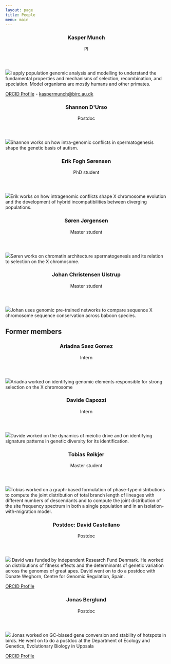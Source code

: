 ```yaml
---
layout: page
title: People
menu: main
---
```


<header>
    <h3>Kasper Munch</h3>
    <p>PI</p>
</header>

<p><span class="image left"><img src="images/kasper_portrait.png" /></span>I apply population genomic analysis and modelling to understand the fundamental properties and mechanisms of selection, recombination, and speciation. Model organisms are mostly humans and other primates.</p>

[ORCID Profile](https://orcid.org/0000-0003-2880-6252) - 
[kaspermunch@birc.au.dk](mailto:kaspermunch@birc.au.dk)


<header>
    <h3>Shannon D'Urso</h3>
    <p>Postdoc</p>
</header>

<p><span class="image left"><img src="images/shannon.jpeg" /></span>Shannon works on how intra-genomic conflicts in spermatogenesis shape the genetic basis of autism.</p>



<header>
    <h3>Erik Fogh Sørensen</h3>
    <p>PhD student</p>
</header>

<p><span class="image left"><img src="images/erik.png" /></span>Erik works on how intragenomic conflicts shape X chromosome evolution and the development of hybrid incompatibilities between diverging populations.</p>


<header>
    <h3>Søren Jørgensen</h3>
    <p>Master student</p>
</header>

<p><span class="image left"><img src="images/placeholder.png" /></span>Søren works on chromatin architecture spermatogenesis and its relation to selection on the X chromosome.</p>

<header>
    <h3>Johan Christensen Ulstrup</h3>
    <p>Master student</p>
</header>

<p><span class="image left"><img src="images/placeholder.png" /></span>Johan uses genomic pre-trained networks to compare sequence X chromosome sequence conservation across baboon species.</p>




## Former members

<header>
    <h3>Ariadna Saez Gomez</h3>
    <p>Intern</p>
</header>

<p><span class="image left"><img src="images/ariadna_intern.jpeg" /></span>Ariadna worked on identifying genomic elements responsible for strong selection on the X chromosome</p>



<header>
    <h3>Davide Capozzi</h3>
    <p>Intern</p>
</header>

<p><span class="image left"><img src="images/davide_intern.jpeg" /></span>Davide worked on the dynamics of meiotic drive and on identifying signature patterns in genetic diversity for its identification.</p> 


<header>
    <h3>Tobias Røikjer</h3>
    <p>Master student</p>
</header>

<p><span class="image left"><img src="images/tobias.png" /></span>Tobias worked on a graph-based formulation of phase-type distributions to compute the joint distribution of total branch length of lineages with different numbers of descendants and to compute the joint distribution of the site frequency spectrum in both a single population and in an isolation-with-migration model.</p>


<header>
    <h3>Postdoc: David Castellano</h3>
    <p>Postdoc</p>
</header>

<p><span class="image left"><img src="images/david_castellano3.png" /></span> David was funded by Independent Research Fund Denmark. He worked on distributions of fitness effects and the determinants of genetic variation across the genomes of great apes. David went on to do a postdoc with Donate Weghorn, Centre for Genomic Regulation, Spain.</p>

[ORCID Profile](https://orcid.org/0000-0001-8778-6007)


<header>
    <h3>Jonas Berglund</h3>
    <p>Postdoc</p>
</header>

<p><span class="image left"><img src="images/jonas_berglund2.png" /></span> Jonas worked on GC-biased gene conversion and stability of hotspots in birds. He went on to do a postdoc at the Department of Ecology and Genetics, Evolutionary Biology in Uppsala </p>

[ORCID Profile](http://orcid.org/)
